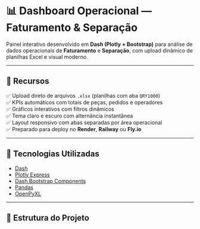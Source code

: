 # 📊 Dashboard Operacional — Faturamento & Separação

Painel interativo desenvolvido em **Dash (Plotly + Bootstrap)** para análise de dados operacionais de **Faturamento** e **Separação**, com upload dinâmico de planilhas Excel e visual moderno.

---

## 🚀 Recursos

✅ Upload direto de arquivos `.xlsx` (planilhas com aba `QRY1000`)  
✅ KPIs automáticos com totais de peças, pedidos e operadores  
✅ Gráficos interativos com filtros dinâmicos  
✅ Tema claro e escuro com alternância instantânea  
✅ Layout responsivo com abas separadas por área operacional  
✅ Preparado para deploy no **Render**, **Railway** ou **Fly.io**

---

## 🧩 Tecnologias Utilizadas

- [Dash](https://dash.plotly.com/)
- [Plotly Express](https://plotly.com/python/plotly-express/)
- [Dash Bootstrap Components](https://dash-bootstrap-components.opensource.faculty.ai/)
- [Pandas](https://pandas.pydata.org/)
- [OpenPyXL](https://openpyxl.readthedocs.io/en/stable/)

---

## 📁 Estrutura do Projeto

